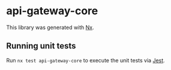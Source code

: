 # api-gateway-core

This library was generated with [Nx](https://nx.dev).

## Running unit tests

Run `nx test api-gateway-core` to execute the unit tests via [Jest](https://jestjs.io).
